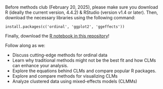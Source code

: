 Before methods club (February 20, 2025), please make sure you download R (ideally the current version, 4.4.2) & RStudio (version v1.4 or later). Then, download the necessary libraries using the following command:

`install.packages(c('ordinal', 'ggplot2', 'ggeffects'))`

Finally, download the [R notebook in this repository](clm_intro.Rmd)!

Follow along as we:
- Discuss cutting-edge methods for ordinal data
- Learn why traditional methods might not be the best fit and how CLMs can enhance your analysis.
- Explore the equations behind CLMs and compare popular R packages.
- Explore and compare methods for visualizing CLMs
- Analyze clustered data using mixed-effects models (CLMMs)
